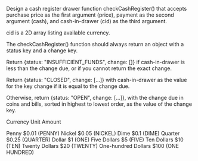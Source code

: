 Design a cash register drawer function checkCashRegister() that accepts purchase price as the first argument (price), payment as the second argument (cash), and cash-in-drawer (cid) as the third argument.

cid is a 2D array listing available currency.

The checkCashRegister() function should always return an object with a status key and a change key.

Return {status: "INSUFFICIENT_FUNDS", change: []} if cash-in-drawer is less than the change due, or if you cannot return the exact change.

Return {status: "CLOSED", change: [...]} with cash-in-drawer as the value for the key change if it is equal to the change due.

Otherwise, return {status: "OPEN", change: [...]}, with the change due in coins and bills, sorted in highest to lowest order, as the value of the change key.


Currency Unit	            Amount

Penny	                    $0.01 (PENNY)
Nickel	                   $0.05 (NICKEL)
Dime	                     $0.1 (DIME)
Quarter	                  $0.25 (QUARTER)
Dollar	                   $1 (ONE)
Five Dollars	             $5 (FIVE)
Ten Dollars	              $10 (TEN)
Twenty Dollars	           $20 (TWENTY)
One-hundred Dollars	      $100 (ONE HUNDRED)

